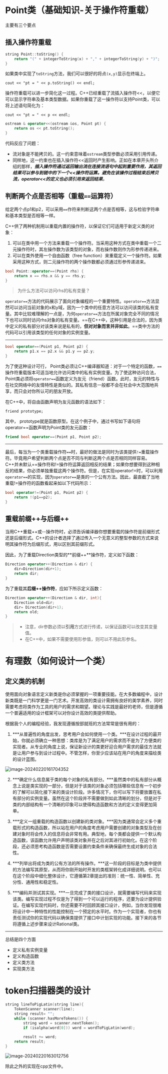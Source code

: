 # Point类（基础知识-关于操作符重载）

主要有三个要点

## 插入操作符重载

```cpp
string Point::toString() {
	return "(" + integerToString(x) + "," + integerToString(y) + ")";
}
```

如果类中实现了`toString`方法，我们可以很好的将点`(x,y)`显示在终端上。

`cout << "pt = " << p.toString() << endl;`

操作符重载可以进一步简化这一过程。C++已经重载了流插入操作符<<，以便它可以显示字符串及基本类型数据。如果你重载了这一操作符以支持Point类，可以将上述语句简化为：

`cout << "pt = " << p << endl;`

```cpp
ostream & operator<<(ostream &os, Point pt) {
	return os << pt.toString();
}
```

代码反应了问题：

- 流对象是不能拷贝的。这一约束意味着`ostream`类型参数必须采用引用传递。
- 同样地，这一约束也在插入操作符<<返回时产生影响。正如在本章开头所介绍的那样，***插入操作符通过返回输出流在连接流语句中起到重要作用，其返回结果可以参与到链中的下一个<<操作符运算。避免在该操作过程结束后拷贝流，operator<<的定义也必须引用来返回结果**。*

## 判断两个点是否相等（重载`==`运算符）

给定两个点p1和p2，可以采用`==`作符来判断这两个点是否相等，这与检验字符串和基本类型是否相等一样。

C++供了两种机制用以重载内置的操作符，以保证它们可适用于新定义类的对象：

1. 可以在类中用一个方法来重载一个操作符。当采用这种方式在类中重载一个二元操作符时，其左操作数为该类型的对象，而右操作数则作为形参传递进来。
2. 可以在类外使用一个自由函数（free function）来重载定义一个操作符。如果采用这种方式，则二元操作符的两个操作数都必须通过形参传递进来。

```cpp
bool Point::operator==(Point rhs) {
	return x == rhs.x && y == rhs.y;
}
```

> 为什么方法可以访问rhs的私有变量？

`operator==`方法的代码展示了面向对象编程的一个重要特性。`operator==`方法显然可以访问当前对象的x和y域，因为一个类中的任意方法可以访问该类的私有变量。其中比较难理解的一点是，为何`operator==`方法在所属对象完全不同的情况下也可以同时访问rhs对象的私有变量。==在C++中，这种引用是合法的，因为类中定义的私有部分对该类来说是私有的，**但对对象而言并非如此**。==类中方法的代码可以引用该类型的任何对象的实例变量。

---

```cpp
bool operator==(Point p1, Point p2) {
	return p1.x == p2.x && p1.y == p2.y;
}
```

为了使这种设计可行， Point类必须让C++编译器知道：对于一个特定的函数，`==`操作符重载版本可适当地允许访问类中的私有实例变量。为了使这种访问合法，Point类必须将`operator==`函数定义为友元（friend）函数。此时，友元的特性与在社交网络中的友情特性是类似的。其私有信息一般都不会在社会中大范围地共享，而只会对你所认可的朋友开放。

在C++中，将自由函数声明为友元函数的语法如下：

`friend prototype;`

其中， prototype就是函数原型。在这个例子中，通过书写如下语句将operator==函数声明为Point类的友元函数：

```cpp
friend bool operator==(Point p1, Point p2);
```

---

最后，每当为一个类重载操作符`==`时，最好的做法是同时为该类提供`!=`重载操作符。毕竟用户希望判断两个点是否不同与判断这两个点是否相同同样容易。C++并未默认==操作符和!=操作符运算返回相反的结果；如果你想要得到这种相反的结果，你必须单独重载这两个操作符。但是，在实现operator!=时，可以利用 `operator==`的实现，因为`operator==`是类的一个公有方法。因此，最直截了当地重载!=操作符的函数看起来如以下代码所示：

```cpp
bool operator!=(Point p1, Point p2) { 
    return !(p1==p2);
} 
```

## 重载前缀++与后缀++

当用C++重载++或--操作符时，必须告诉编译器你想要重载的操作符是前缀形式还是后缀形式。C++的设计者选择了通过传入一个无意义的整型参数的方式来说明其操作符为后缀形式，用以区别其前缀形式。

因此，为了重载Direction类型的**前缀++**操作符，定义如下函数：

```cpp
Direction operator++(Direction & dir) {
	dir=Direction(dir+1);
	return dir;
}
```

为了重载其**后缀++操作符**，应如下所示定义函数：

```cpp
Direction operator++(Direction & dir, int){ 
	Direction old=dir;
	dir= Direction(dir+1); 
	return old;
}
```

> - 注意，dir参数必须以**引用**方式进行传递，以保证函数可以改变其变量值。
> - 在C++中，如果不需要使用形参值，则可以不用此形参名。

# 有理数（如何设计一个类）

## 定义类的机制

使用面向对象语言定义新类是你必须掌握的一项重要技能。在大多数编程中，设计新类既是一门科学更是一门艺术。开发高效的类设计需拥有良好的美学素养，同时需要考虑将类作为工具的用户的需求和期望。理论与实践是最好的老师，但是遵循一个普遍适用的设计框架可以对你设计高效的类提供帮助。

根据我个人的编程经验，我发现遵循按部就班的方法常常是很有用的：

1. ***从普遍性的角度出发，思考用户会如何使用一个类。***在设计过程的最开始，你就必须确立一种思想：类库是为了满足用户的需求而不是为了方便类的实现者。从专业的角度上说，保证新设计的类更好迎合用户需求的最佳方法就是让用户参与到设计过程中。不管怎样，你至少应该站在用户的角度来描绘类的设计蓝图。

![image-20240220161704352](http://zcwave.oss-cn-qingdao.aliyuncs.com/image/image-20240220161704352.png)

2. ***确定什么信息属于类的每个对象的私有部分。***虽然类中的私有部分从概念上说是类实现的一部分，但是对于该类的对象必须包括哪些信息有一个初步的了解可以简化接下来的类设计阶段。许多情况下，你可以写下将要放置在私有部分的实例变量。虽然在这个阶段并不需要做到如此清晰的划分，但是对于类的内部结构有一个清晰的印象可以使得构造函数和方法的定义变得更加简单。

3. ***定义一组重载的构造函数以创建新的类对象。***因为类通常会定义多个重载形式的构造函数，所以站在用户的角度考虑用户需要创建的对象类型及在创建对象时将会传入的信息将会非常有用。典型地，每个类都会提供一个默认构造函数，该函数允许用户声明该类对象并在之后对其进行初始化。在这个阶段，还必须思考构造函数是否需要设置约束条件来确保最终生成对象的合法性。

4. ***列举出将成为类的公有方法的所有操作。***这一阶段的目标是为类中提供的方法编写其原型，从而将你刚开始时开发的类框架转化成详细说明。也可以在这个阶段中细化整体设计，它遵循第2章提出的准则：统一性、简单性、充分性、通用性和稳定性。

5. ***编码并测试其实现。***一旦完成了类的接口设计，就需要编写代码来实现该类。编写实现过程不仅是为了得到一个可以运行的程序，还要为设计提供验证。在编写实现代码时，你还需要不时回顾其接口设计，例如，当你发现很难将设计中一种特性的性能控制在一个预定的水平时。作为一个实现者，你也有责任测试你的实现代码以确保类提供了接口中计划实现的功能。接下来的各节将遵循上述步骤来设计Rational类。

---

总结是四个方面

- 定义私有实例变量
- 定义构造函数
- 定义类方法
- 实现类方法

# token扫描器类的设计

```cpp
string lineToPigLatin(string line){ 
	TokenScanner scanner(line); 
	string result= "";
	while (scanner.hasMoreTokens()) { 
		string word = scanner.nextToken();
		if (isalpha(word[0])) word = wordToPigLatin(word); 
		
		result += word;
	return result; 
}
```

![image-20240220163012756](http://zcwave.oss-cn-qingdao.aliyuncs.com/image/image-20240220163012756.png)

除此之外的实现在cpp文件中。